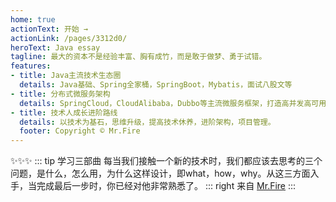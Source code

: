 ```yaml
---
home: true
actionText: 开始 →
actionLink: /pages/3312d0/
heroText: Java essay
tagline: 最大的资本不是经验丰富、胸有成竹，而是敢于做梦、勇于试错。
features:
- title: Java主流技术生态圈
  details: Java基础、Spring全家桶，SpringBoot，Mybatis，面试八股文等
- title: 分布式微服务架构
  details: SpringCloud，CloudAlibaba，Dubbo等主流微服务框架，打造高并发高可用架构。
- title: 技术人成长进阶路线
  details: 以技术为基石，思维升级，提高技术休养，进阶架构，项目管理。
  footer: Copyright © Mr.Fire
---
```


✨✨✨
::: tip 学习三部曲
每当我们接触一个新的技术时，我们都应该去思考的三个问题，是什么，怎么用，为什么这样设计，即what，how，why。从这三方面入手，当完成最后一步时，你已经对他非常熟悉了。
::: right
来自 [Mr.Fire](https://www.javaessay.cn)
:::


